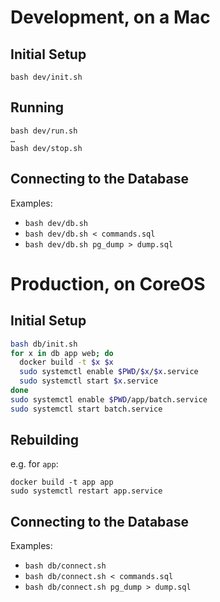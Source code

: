 
# Development, on a Mac

## Initial Setup

    bash dev/init.sh

## Running

    bash dev/run.sh
    …
    bash dev/stop.sh

## Connecting to the Database
Examples:
- `bash dev/db.sh`
- `bash dev/db.sh < commands.sql`
- `bash dev/db.sh pg_dump > dump.sql`


# Production, on CoreOS

## Initial Setup
```bash
bash db/init.sh
for x in db app web; do
  docker build -t $x $x
  sudo systemctl enable $PWD/$x/$x.service
  sudo systemctl start $x.service
done
sudo systemctl enable $PWD/app/batch.service
sudo systemctl start batch.service
```

## Rebuilding
e.g. for `app`:

    docker build -t app app
    sudo systemctl restart app.service

## Connecting to the Database
Examples:
- `bash db/connect.sh`
- `bash db/connect.sh < commands.sql`
- `bash db/connect.sh pg_dump > dump.sql`
